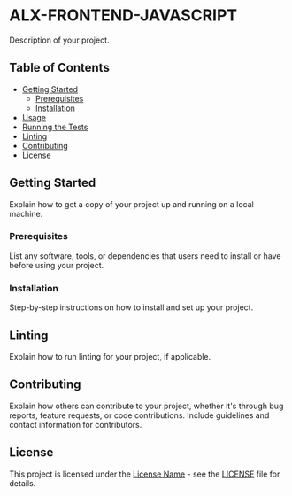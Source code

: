 # ALX-FRONTEND-JAVASCRIPT

Description of your project.

## Table of Contents

-   [Getting Started](#getting-started)
    -   [Prerequisites](#prerequisites)
    -   [Installation](#installation)
-   [Usage](#usage)
-   [Running the Tests](#running-the-tests)
-   [Linting](#linting)
-   [Contributing](#contributing)
-   [License](#license)

## Getting Started

Explain how to get a copy of your project up and running on a local machine.

### Prerequisites

List any software, tools, or dependencies that users need to install or have before using your project.

### Installation

Step-by-step instructions on how to install and set up your project.

## Linting

Explain how to run linting for your project, if applicable.

## Contributing

Explain how others can contribute to your project, whether it's through bug reports, feature requests, or code contributions. Include guidelines and contact information for contributors.

## License

This project is licensed under the [License Name](LICENSE) - see the [LICENSE](LICENSE) file for details.
